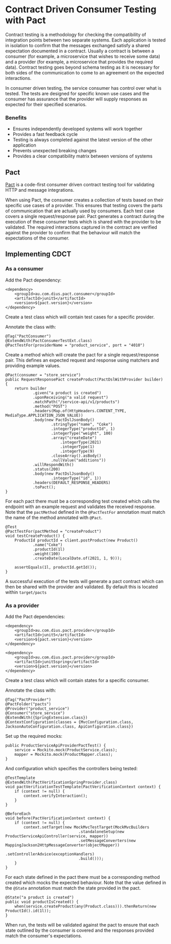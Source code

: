 # Contract Driven Consumer Testing with Pact

Contract testing is a methodology for checking the compatibility of integration points between two separate systems. Each application is tested in isolation to confirm that the messages exchanged satisfy a shared expectation documented in a contract. Usually a contract is between a consumer (for example, a microservice that wishes to receive some data) and a provider (for example, a microservice that provides the required data). Contract testing goes beyond schema testing as it is necessary for both sides of the communication to come to an agreement on the expected interactions.

In consumer driven testing, the service consumer has control over what is tested. The tests are designed for specific known use cases and the consumer has assurance that the provider will supply responses as expected for their specified scenarios.

### Benefits

- Ensures independently developed systems will work together
- Provides a fast feedback cycle
- Testing is always completed against the latest version of the other application
- Prevents unexpected breaking changes
- Provides a clear compatibility matrix between versions of systems

## Pact

[Pact](https://docs.pact.io/) is a code-first consumer driven contract testing tool for validating HTTP and message integrations.

When using Pact, the consumer creates a collection of tests based on their specific use cases of a provider. This ensures that testing covers the parts of communication that are actually used by consumers. Each test case covers a single request/response pair. Pact generates a contract during the execution of these consumer tests which is shared with the provider to be validated. The required interactions captured in the contract are verified against the provider to confirm that the behaviour will match the expectations of the consumer.

## Implementing CDCT

### As a consumer

Add the Pact dependency:

	<dependency>
		<groupId>au.com.dius.pact.consumer</groupId>
		<artifactId>junit5</artifactId>
		<version>${pact.version}</version>
	</dependency>

Create a test class which will contain test cases for a specific provider.

Annotate the class with:
	
	@Tag("PactConsumer")
	@ExtendWith(PactConsumerTestExt.class)
	@PactTestFor(providerName = "product_service", port = "4010")

Create a method which will create the pact for a single request/response pair. This defines an expected request and response using matchers and providing example values.

	@Pact(consumer = "store_service")
	public RequestResponsePact createProduct(PactDslWithProvider builder) {
		return builder
				.given("a product is created")
				.uponReceiving("a valid request")
				.matchPath("/service-api/v1/products")
				.method("POST")
				.headers(Map.of(HttpHeaders.CONTENT_TYPE, MediaType.APPLICATION_JSON_VALUE))
				.body(new PactDslJsonBody()
						.stringType("name", "Coke")
						.integerType("productId", 1)
						.integerType("weight", 100)
						.array("createDate")
							.integerType(2021)
							.integerType(1)
							.integerType(9)
						.closeArray().asBody()
						.nullValue("additions"))
				.willRespondWith()
				.status(200)
				.body(new PactDslJsonBody()
						.integerType("id", 1))
				.headers(DEFAULT_RESPONSE_HEADERS)
				.toPact();
	}

For each pact there must be a corresponding test created which calls the endpoint with an example request and validates the received response. Note that the `pactMethod` defined in the `@PactTestFor` annotation must match the name of the method annotated with `@Pact`.

	@Test
	@PactTestFor(pactMethod = "createProduct")
	void testCreateProduct() {
		ProductId productId = client.postProduct(new Product()
				.name("Coke")
				.productId(1l)
				.weight(100)
				.createDate(LocalDate.of(2021, 1, 9)));
		
		assertEquals(1l, productId.getId());
	}
	
A successful execution of the tests will generate a pact contract which can then be shared with the provider and validated. By default this is located within `target/pacts`

### As a provider

Add the Pact dependencies:

	<dependency>
		<groupId>au.com.dius.pact.provider</groupId>
		<artifactId>junit5</artifactId>
		<version>${pact.version}</version>
	</dependency>
	
	<dependency>
		<groupId>au.com.dius.pact.provider</groupId>
		<artifactId>junit5spring</artifactId>
		<version>${pact.version}</version>
	</dependency>
	
Create a test class which will contain states for a specific consumer.

Annotate the class with:

	@Tag("PactProvider")
	@PactFolder("pacts")
	@Provider("product_service")
	@Consumer("store_service")
	@ExtendWith({SpringExtension.class})
	@ContextConfiguration(classes = {MvcConfiguration.class, JacksonAutoConfiguration.class, ApiConfiguration.class})
	
Set up the required mocks:

	public ProductServiceApiProviderPactTest() {
		service = Mockito.mock(ProductService.class);
		mapper = Mockito.mock(ProductMapper.class);
	}

And configuration which specifies the controllers being tested:

    @TestTemplate
    @ExtendWith(PactVerificationSpringProvider.class)
    void pactVerificationTestTemplate(PactVerificationContext context) {
        if (context != null) {
            context.verifyInteraction();
        }
    }
    
    @BeforeEach
    void before(PactVerificationContext context) {
        if (context != null) {
            context.setTarget(new MockMvcTestTarget(MockMvcBuilders
                                    .standaloneSetup(new ProductServiceApiController(service, mapper))
                                    .setMessageConverters(new MappingJackson2HttpMessageConverter(objectMapper))
                                    .setControllerAdvice(exceptionHandlers)
                                    .build()));
        }
    }
    
For each state defined in the pact there must be a corresponding method created which mocks the expected behaviour. Note that the value defined in the `@State` annotation must match the state provided in the pact.

    @State("a product is created")
    public void productIsCreated() {
		when(service.createProduct(any(Product.class))).thenReturn(new ProductId().id(1l));
    }
    
When run, the tests will be validated against the pact to ensure that each state outlined by the consumer is covered and the responses provided match the consumer's expectations.